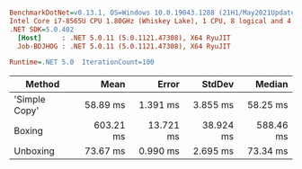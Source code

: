 ``` ini

BenchmarkDotNet=v0.13.1, OS=Windows 10.0.19043.1288 (21H1/May2021Update)
Intel Core i7-8565U CPU 1.80GHz (Whiskey Lake), 1 CPU, 8 logical and 4 physical cores
.NET SDK=5.0.402
  [Host]     : .NET 5.0.11 (5.0.1121.47308), X64 RyuJIT
  Job-BDJHOG : .NET 5.0.11 (5.0.1121.47308), X64 RyuJIT

Runtime=.NET 5.0  IterationCount=100  

```
|        Method |      Mean |     Error |    StdDev |    Median |
|-------------- |----------:|----------:|----------:|----------:|
| &#39;Simple Copy&#39; |  58.89 ms |  1.391 ms |  3.855 ms |  58.25 ms |
|        Boxing | 603.21 ms | 13.721 ms | 38.924 ms | 588.46 ms |
|      Unboxing |  73.67 ms |  0.990 ms |  2.695 ms |  73.34 ms |
